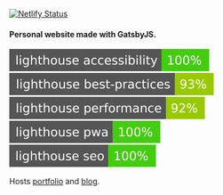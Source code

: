 [![Netlify Status](https://api.netlify.com/api/v1/badges/888d05e7-a000-42ca-a661-a11ab41ccdce/deploy-status)](https://app.netlify.com/sites/rishikc/deploys)

#### Personal website made with GatsbyJS.

![](./test_results/lighthouse_accessibility.svg) ![](./test_results/lighthouse_best-practices.svg) ![](./test_results/lighthouse_performance.svg)
![](./test_results/lighthouse_pwa.svg) ![](./test_results/lighthouse_seo.svg)

Hosts [portfolio](https://rishikc.com) and [blog](https://rishikc.com/articles).
